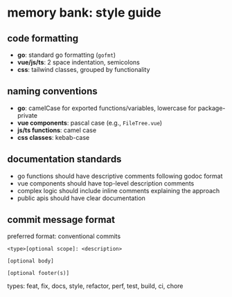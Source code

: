 # memory bank: style guide

## code formatting

- **go**: standard go formatting (`gofmt`)
- **vue/js/ts**: 2 space indentation, semicolons
- **css**: tailwind classes, grouped by functionality

## naming conventions

- **go**: camelCase for exported functions/variables, lowercase for package-private
- **vue components**: pascal case (e.g., `FileTree.vue`)
- **js/ts functions**: camel case
- **css classes**: kebab-case

## documentation standards

- go functions should have descriptive comments following godoc format
- vue components should have top-level description comments
- complex logic should include inline comments explaining the approach
- public apis should have clear documentation

## commit message format

preferred format: conventional commits
```
<type>[optional scope]: <description>

[optional body]

[optional footer(s)]
```

types: feat, fix, docs, style, refactor, perf, test, build, ci, chore
